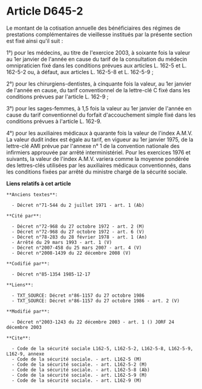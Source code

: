 # Article D645-2

Le montant de la cotisation annuelle des bénéficiaires des régimes de prestations complémentaires de vieillesse institués par
la présente section est fixé ainsi qu'il suit : 

1°) pour les médecins, au titre de l'exercice 2003, à soixante fois la valeur au 1er janvier de l'année en cause du tarif de
la consultation du médecin omnipraticien fixé dans les conditions prévues aux articles L. 162-5 et L. 162-5-2 ou, à défaut,
aux articles L. 162-5-8 et L. 162-5-9 ;

2°) pour les chirurgiens-dentistes, à cinquante fois la valeur, au 1er janvier de l'année en cause, du tarif conventionnel de
la lettre-clé C fixé dans les conditions prévues par l'article L. 162-9 ; 

3°) pour les sages-femmes, à 1,5 fois la valeur au 1er janvier de l'année en cause du tarif conventionnel du forfait
d'accouchement simple fixé dans les conditions prévues à l'article L. 162-9.

4°) pour les auxiliaires médicaux à quarante fois la valeur de l'index A.M.V. La valeur dudit index est égale au tarif, en
vigueur au 1er janvier 1975, de la lettre-clé AMI prévue par l'annexe n° 1 de la convention nationale des infirmiers
approuvée par arrêté interministériel. Pour les exercices 1976 et suivants, la valeur de l'index A.M.V. variera comme la
moyenne pondérée des lettres-clés utilisées par les auxiliaires médicaux conventionnés, dans les conditions fixées par arrêté
du ministre chargé de la sécurité sociale.

**Liens relatifs à cet article**

	**Anciens textes**:

	  - Décret n°71-544 du 2 juillet 1971 - art. 1 (Ab)

	**Cité par**:

	  - Décret n°72-968 du 27 octobre 1972 - art. 2 (M)
	  - Décret n°72-968 du 27 octobre 1972 - art. 6 (V)
	  - Décret n°78-283 du 28 février 1978 - art. 1 (An)
	  - Arrêté du 29 mars 1993 - art. 1 (V)
	  - Décret n°2007-458 du 25 mars 2007 - art. 4 (V)
	  - Décret n°2008-1439 du 22 décembre 2008 (V)

	**Codifié par**:

	  - Décret n°85-1354 1985-12-17

	**Liens**:

	  - TXT_SOURCE: Décret n°86-1157 du 27 octobre 1986
	  - TXT_SOURCE: Décret n°86-1157 du 27 octobre 1986 - art. 2 (V)

	**Modifié par**:

	  - Décret n°2003-1243 du 22 décembre 2003 - art. 1 () JORF 24 décembre 2003

	**Cite**:

	  - Code de la sécurité sociale L162-5, L162-5-2, L162-5-8, L162-5-9, L162-9, annexe
	  - Code de la sécurité sociale. - art. L162-5 (M)
	  - Code de la sécurité sociale. - art. L162-5-2 (M)
	  - Code de la sécurité sociale. - art. L162-5-8 (Ab)
	  - Code de la sécurité sociale. - art. L162-5-9 (M)
	  - Code de la sécurité sociale. - art. L162-9 (M)
